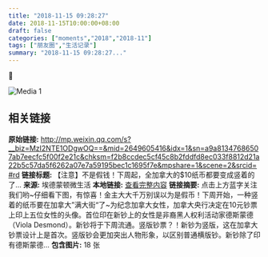 ```yaml
---
title: "2018-11-15 09:28:27"
date: 2018-11-15T10:00:00+08:00
draft: false
categories: ["moments","2018","2018-11"]
tags: ["朋友圈","生活记录"]
summary: "2018-11-15 09:28:27..."
---
```


💜

![Media 1](/Moments/photos/2018-11-15/201811150928270.jpg)

## 相关链接

**原始链接:** http://mp.weixin.qq.com/s?__biz=MzI2NTE1ODgwOQ==&mid=2649605416&idx=1&sn=a9a81347686507ab7eecfc5f00f2e21c&chksm=f2b8ccdec5cf45c8b2fddfd8ec033f8812d21a22b5c57da5f6262a07e7a59195bec1c1695f7e&mpshare=1&scene=2&srcid=#rd
**链接标题:** 【注意】不是假钱！下周起，全加拿大的$10纸币都要变成竖着的了...
**来源:** 埃德蒙顿微生活
**本地链接:** [查看完整内容](/link_content/2018/11/2018-11-15/link_content/)
**链接摘要:** 点击上方蓝字关注我们哟~仔细看下图，有惊喜！金主大大千万别误以为是假币！下周开始，一种竖着的纸币要在加拿大”满大街“了~为纪念加拿大女性，加拿大央行决定在10元钞票上印上五位女性的头像。首位印在新钞上的女性是非裔黑人权利活动家德斯蒙德（Viola Desmond）。新钞将于下周流通。竖版钞票？！新钞为竖版，这在加拿大钞票设计上是首次。竖版钞会更加突出人物形象，以区别普通横版钞。新钞除了印有德斯蒙德...
**包含图片:** 18 张

